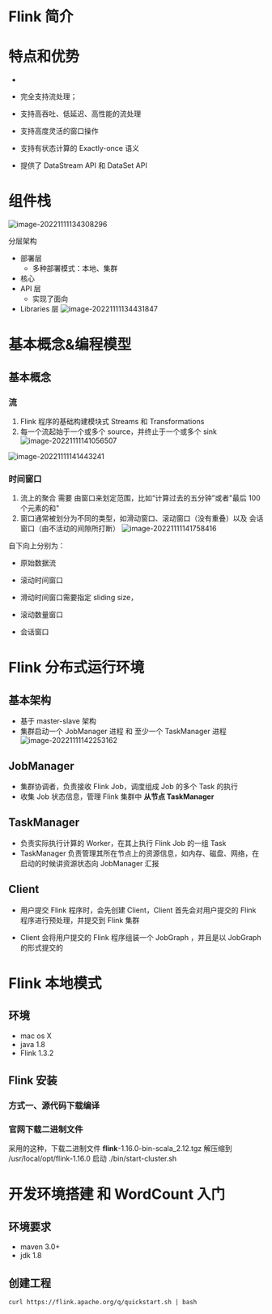 # Flink 简介

# 特点和优势

-

- 完全支持流处理；
- 支持高吞吐、低延迟、高性能的流处理
- 支持高度灵活的窗口操作
- 支持有状态计算的 Exactly-once 语义
- 提供了 DataStream API 和 DataSet API

# 组件栈

![image-20221111134308296](https://muyids.oss-cn-beijing.aliyuncs.com/img/image-20221111134308296.png)

分层架构

- 部署层
  - 多种部署模式：本地、集群
- 核心
- API 层
  - 实现了面向
- Libraries 层
  ![image-20221111134431847](https://muyids.oss-cn-beijing.aliyuncs.com/img/image-20221111134431847.png)

# 基本概念&编程模型

## 基本概念

### 流

1. Flink 程序的基础构建模块式 Streams 和 Transformations
2. 每一个流起始于一个或多个 source，并终止于一个或多个 sink
   ![image-20221111141056507](https://muyids.oss-cn-beijing.aliyuncs.com/img/image-20221111141056507.png)

![image-20221111141443241](https://muyids.oss-cn-beijing.aliyuncs.com/img/image-20221111141443241.png)

### 时间窗口

1. 流上的聚合 需要 由窗口来划定范围，比如“计算过去的五分钟”或者"最后 100 个元素的和"
2. 窗口通常被划分为不同的类型，如滑动窗口、滚动窗口（没有重叠）以及 会话窗口（由不活动的间隙所打断）
   ![image-20221111141758416](https://muyids.oss-cn-beijing.aliyuncs.com/img/image-20221111141758416.png)

自下向上分别为：

- 原始数据流
- 滚动时间窗口
- 滑动时间窗口需要指定 sliding size，

- 滚动数量窗口
- 会话窗口

# Flink 分布式运行环境

## 基本架构

- 基于 master-slave 架构
- 集群启动一个 JobManager 进程 和 至少一个 TaskManager 进程
  ![image-20221111142253162](https://muyids.oss-cn-beijing.aliyuncs.com/img/image-20221111142253162.png)

## JobManager

- 集群协调者，负责接收 Flink Job，调度组成 Job 的多个 Task 的执行
- 收集 Job 状态信息，管理 Flink 集群中 **从节点 TaskManager**

## TaskManager

- 负责实际执行计算的 Worker，在其上执行 Flink Job 的一组 Task
- TaskManager 负责管理其所在节点上的资源信息，如内存、磁盘、网络，在启动的时候讲资源状态向 JobManager 汇报

## Client

- 用户提交 Flink 程序时，会先创建 Client，Client 首先会对用户提交的 Flink 程序进行预处理，并提交到 Flink 集群

- Client 会将用户提交的 Flink 程序组装一个 JobGraph ，并且是以 JobGraph 的形式提交的

# Flink 本地模式

## 环境

- mac os X
- java 1.8
- Flink 1.3.2

## Flink 安装

### 方式一、源代码下载编译

### 官网下载二进制文件

采用的这种，下载二进制文件 **flink**-1.16.0-bin-scala_2.12.tgz
解压缩到 /usr/local/opt/flink-1.16.0
启动 ./bin/start-cluster.sh

# 开发环境搭建 和 WordCount 入门

## 环境要求

- maven 3.0+
- jdk 1.8

## 创建工程

```
curl https://flink.apache.org/q/quickstart.sh | bash
```
